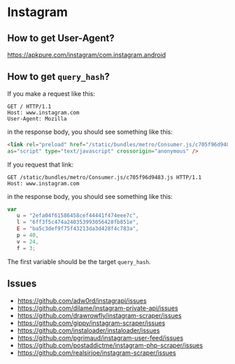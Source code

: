 # Instagram

## How to get User-Agent?

https://apkpure.com/instagram/com.instagram.android

## How to get `query_hash`?

If you make a request like this:

~~~
GET / HTTP/1.1
Host: www.instagram.com
User-Agent: Mozilla
~~~

in the response body, you should see something like this:

~~~html
<link rel="preload" href="/static/bundles/metro/Consumer.js/c705f96d9483.js"
as="script" type="text/javascript" crossorigin="anonymous" />
~~~

If you request that link:

~~~
GET /static/bundles/metro/Consumer.js/c705f96d9483.js HTTP/1.1
Host: www.instagram.com
~~~

in the response body, you should see something like this:

~~~js
var
   u = "2efa04f61586458cef44441f474eee7c",
   l = "6ff3f5c474a240353993056428fb851e",
   E = "ba5c3def9f75f43213da3d428f4c783a",
   p = 40,
   v = 24,
   f = 3;
~~~

The first variable should be the target `query_hash`.

## Issues

- https://github.com/adw0rd/instagrapi/issues
- https://github.com/dilame/instagram-private-api/issues
- https://github.com/drawrowfly/instagram-scraper/issues
- https://github.com/gippy/instagram-scraper/issues
- https://github.com/instaloader/instaloader/issues
- https://github.com/pgrimaud/instagram-user-feed/issues
- https://github.com/postaddictme/instagram-php-scraper/issues
- https://github.com/realsirjoe/instagram-scraper/issues
